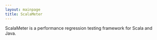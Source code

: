 ```yaml
---
layout: mainpage
title: ScalaMeter
---
```



ScalaMeter is a performance regression testing framework for Scala and Java.




